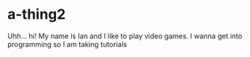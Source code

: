 # a-thing2
Uhh... hi!
My name is Ian and I like to play video games.
I wanna get into programming so I am taking tutorials

